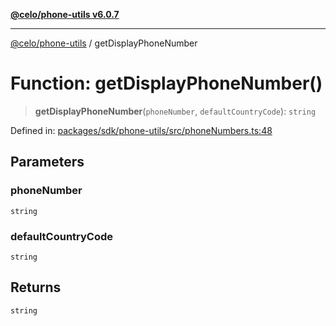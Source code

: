 [**@celo/phone-utils v6.0.7**](../README.md)

***

[@celo/phone-utils](../globals.md) / getDisplayPhoneNumber

# Function: getDisplayPhoneNumber()

> **getDisplayPhoneNumber**(`phoneNumber`, `defaultCountryCode`): `string`

Defined in: [packages/sdk/phone-utils/src/phoneNumbers.ts:48](https://github.com/celo-org/developer-tooling/blob/master/packages/sdk/phone-utils/src/phoneNumbers.ts#L48)

## Parameters

### phoneNumber

`string`

### defaultCountryCode

`string`

## Returns

`string`
